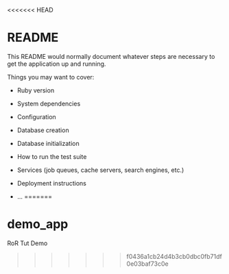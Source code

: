 <<<<<<< HEAD
# README

This README would normally document whatever steps are necessary to get the
application up and running.

Things you may want to cover:

* Ruby version

* System dependencies

* Configuration

* Database creation

* Database initialization

* How to run the test suite

* Services (job queues, cache servers, search engines, etc.)

* Deployment instructions

* ...
=======
# demo_app
RoR Tut Demo
>>>>>>> f0436a1cb24d4b3cb0dbc0fb71df0e03baf73c0e
